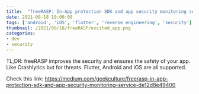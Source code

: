 ```yaml
---
title:  "freeRASP: In-App protection SDK and app security monitoring service (crosspost)"
date: 2021-08-18 10:00:00
tags: ['android', 'iOS', 'flutter', 'reverse engineering', 'security']
thumbnail: /2021/08/18/freeRASP/excited_app.png
categories:
- dev
- security
---
```

TL;DR: freeRASP improves the security and ensures the safety of your app. Like Crashlytics but for threats. Flutter, Android and iOS are all supported.

Check this link:
https://medium.com/geekculture/freerasp-in-app-protection-sdk-and-app-security-monitoring-service-de12d8e49400